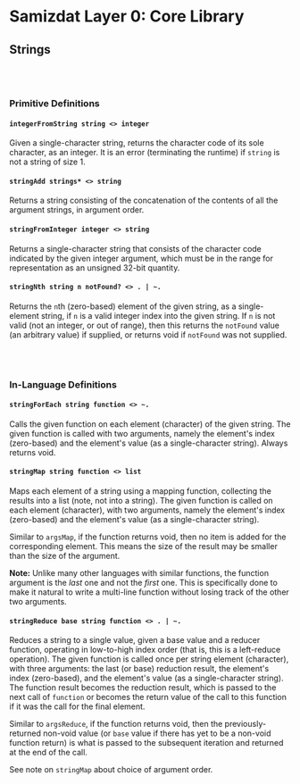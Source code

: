 Samizdat Layer 0: Core Library
==============================

Strings
-------

<br><br>
### Primitive Definitions

#### `integerFromString string <> integer`

Given a single-character string, returns the character code
of its sole character, as an integer. It is an error (terminating
the runtime) if `string` is not a string of size 1.

#### `stringAdd strings* <> string`

Returns a string consisting of the concatenation of the contents
of all the argument strings, in argument order.

#### `stringFromInteger integer <> string`

Returns a single-character string that consists of the character
code indicated by the given integer argument, which must be in the
range for representation as an unsigned 32-bit quantity.

#### `stringNth string n notFound? <> . | ~.`

Returns the `n`th (zero-based) element of the given string, as a
single-element string, if `n` is a valid integer index into the given
string. If `n` is not valid (not an integer, or out of range),
then this returns the `notFound` value (an arbitrary value) if supplied,
or returns void if `notFound` was not supplied.


<br><br>
### In-Language Definitions

#### `stringForEach string function <> ~.`

Calls the given function on each element (character) of the given string.
The given function is called with two arguments, namely the element's
index (zero-based) and the element's value (as a single-character string).
Always returns void.

#### `stringMap string function <> list`

Maps each element of a string using a mapping function, collecting
the results into a list (note, not into a string). The given
function is called on each element (character), with two arguments,
namely the element's index (zero-based) and the element's value
(as a single-character string).

Similar to `argsMap`, if the function returns void, then no item is
added for the corresponding element. This means the size of the
result may be smaller than the size of the argument.

**Note:** Unlike many other languages with similar functions, the
function argument is the *last* one and not the *first* one. This is
specifically done to make it natural to write a multi-line function
without losing track of the other two arguments.

#### `stringReduce base string function <> . | ~.`

Reduces a string to a single value, given a base value and a
reducer function, operating in low-to-high index order (that is, this
is a left-reduce operation). The given function is called once per
string element (character), with three arguments: the last (or base)
reduction result, the element's index (zero-based), and the element's
value (as a single-character string). The function result becomes the
reduction result, which is passed to the next call of `function` or becomes
the return value of the call to this function if it was the call for the
final element.

Similar to `argsReduce`, if the function returns void, then the
previously-returned non-void value (or `base` value if there has
yet to be a non-void function return) is what is passed to the
subsequent iteration and returned at the end of the call.

See note on `stringMap` about choice of argument order.
